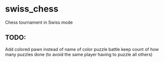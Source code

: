 # swiss_chess
Chess tournament in Swiss mode


## TODO:
Add colored pawn instead of name of color
puzzle battle keep count of how many puzzles done (to avoid the same player having to puzzle all others)
